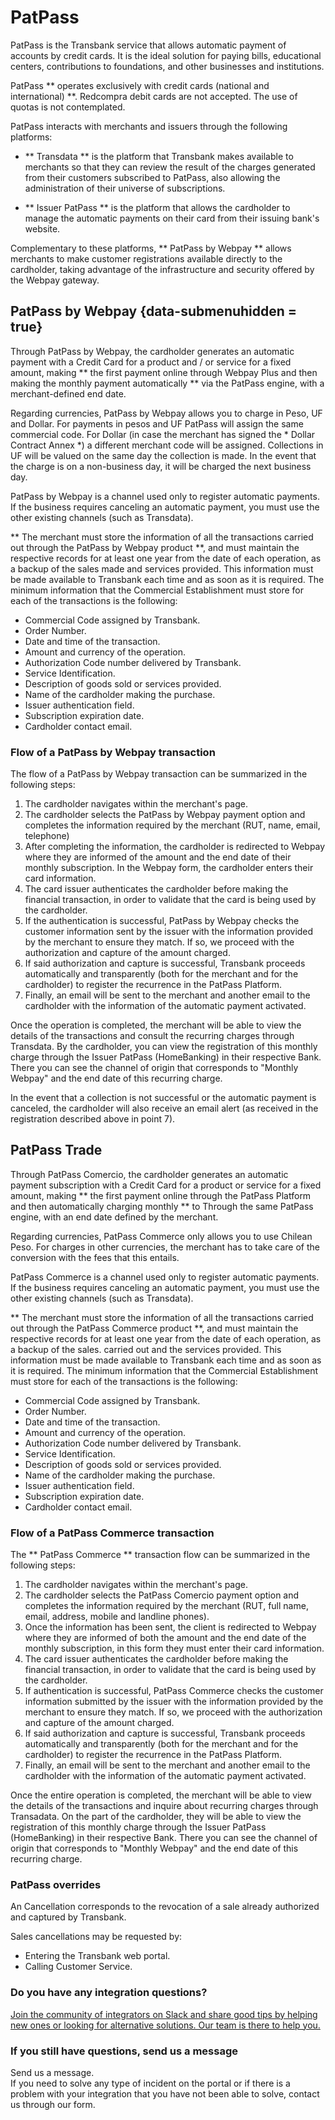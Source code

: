 # PatPass

PatPass is the Transbank service that allows automatic payment of accounts by credit cards. It is the ideal solution for paying bills, educational centers, contributions to foundations, and other businesses and institutions.

PatPass ** operates exclusively with credit cards (national and international) **. Redcompra debit cards are not accepted. The use of quotas is not contemplated.

PatPass interacts with merchants and issuers through the following platforms:

* ** Transdata ** is the platform that Transbank makes available to merchants so that they can review the result of the charges generated from their customers subscribed to PatPass, also allowing the administration of their universe of subscriptions.

* ** Issuer PatPass ** is the platform that allows the cardholder to manage the automatic payments on their card from their issuing bank's website.

Complementary to these platforms, ** PatPass by Webpay ** allows merchants to make customer registrations available directly to the cardholder, taking advantage of the infrastructure and security offered by the Webpay gateway.

## PatPass by Webpay {data-submenuhidden = true}

 <div class="pos-title-nav">
   <div tbk-link='/documentacion/patpass' tbk-link-name='Documentación'> </div>
   <div tbk-link='/referencia/patpass' tbk-link-name='Referencia Api'> </div>
 </div>

Through PatPass by Webpay, the cardholder generates an automatic payment with a Credit Card for a product and / or service for a fixed amount, making ** the first payment online through Webpay Plus and then making the monthly payment automatically ** via the PatPass engine, with a merchant-defined end date.

Regarding currencies, PatPass by Webpay allows you to charge in Peso, UF and Dollar. For payments in pesos and UF PatPass will assign the same commercial code. For Dollar (in case the merchant has signed the * Dollar Contract Annex *) a different merchant code will be assigned. Collections in UF will be valued on the same day the collection is made. In the event that the charge is on a non-business day, it will be charged the next business day.

PatPass by Webpay is a channel used only to register automatic payments. If the business requires canceling an automatic payment, you must use the other existing channels (such as Transdata).

** The merchant must store the information of all the transactions carried out through the PatPass by Webpay product **, and must maintain the respective records for at least one year from the date of each operation, as a backup of the sales made and services provided. This information must be made available to Transbank each time and as soon as it is required. The minimum information that the Commercial Establishment must store for each of the transactions is the following:

* Commercial Code assigned by Transbank.
* Order Number.
* Date and time of the transaction.
* Amount and currency of the operation.
* Authorization Code number delivered by Transbank.
* Service Identification.
* Description of goods sold or services provided.
* Name of the cardholder making the purchase.
* Issuer authentication field.
* Subscription expiration date.
* Cardholder contact email.

### Flow of a PatPass by Webpay transaction

The flow of a PatPass by Webpay transaction can be summarized in the following steps:

1. The cardholder navigates within the merchant's page.
2. The cardholder selects the PatPass by Webpay payment option and completes the information required by the merchant (RUT, name, email, telephone)
3. After completing the information, the cardholder is redirected to Webpay where they are informed of the amount and the end date of their monthly subscription. In the Webpay form, the cardholder enters their card information.
4. The card issuer authenticates the cardholder before making the financial transaction, in order to validate that the card is being used by the cardholder.
5. If the authentication is successful, PatPass by Webpay checks the customer information sent by the issuer with the information provided by the merchant to ensure they match. If so, we proceed with the authorization and capture of the amount charged.
6. If said authorization and capture is successful, Transbank proceeds automatically and transparently (both for the merchant and for the cardholder) to register the recurrence in the PatPass Platform.
7. Finally, an email will be sent to the merchant and another email to the cardholder with the information of the automatic payment activated.

Once the operation is completed, the merchant will be able to view the details of the transactions and consult the recurring charges through Transdata. By the cardholder, you can view the registration of this monthly charge through the Issuer PatPass (HomeBanking) in their respective Bank. There you can see the channel of origin that corresponds to "Monthly Webpay" and the end date of this recurring charge.

In the event that a collection is not successful or the automatic payment is canceled, the cardholder will also receive an email alert (as received in the registration described above in point 7).

## PatPass Trade

 <div class="pos-title-nav">
   <div tbk-link='/documentacion/patpass' tbk-link-name='Documentación'> </div>
   <div tbk-link='referencia/patpasscomercio' tbk-link-name='Referencia Api'> </div>
 </div>

Through PatPass Comercio, the cardholder generates an automatic payment subscription with a Credit Card for a product or service for a fixed amount, making ** the first payment online through the PatPass Platform and then automatically charging monthly ** to Through the same PatPass engine, with an end date defined by the merchant.

Regarding currencies, PatPass Commerce only allows you to use Chilean Peso. For charges in other currencies, the merchant has to take care of the conversion with the fees that this entails.

PatPass Commerce is a channel used only to register automatic payments. If the business requires canceling an automatic payment, you must use the other existing channels (such as Transdata).

** The merchant must store the information of all the transactions carried out through the PatPass Commerce product **, and must maintain the respective records for at least one year from the date of each operation, as a backup of the sales. carried out and the services provided. This information must be made available to Transbank each time and as soon as it is required. The minimum information that the Commercial Establishment must store for each of the transactions is the following:

* Commercial Code assigned by Transbank.
* Order Number.
* Date and time of the transaction.
* Amount and currency of the operation.
* Authorization Code number delivered by Transbank.
* Service Identification.
* Description of goods sold or services provided.
* Name of the cardholder making the purchase.
* Issuer authentication field.
* Subscription expiration date.
* Cardholder contact email.

### Flow of a PatPass Commerce transaction

The ** PatPass Commerce ** transaction flow can be summarized in the following steps:

1. The cardholder navigates within the merchant's page.
2. The cardholder selects the PatPass Comercio payment option and completes the information required by the merchant (RUT, full name, email, address, mobile and landline phones).
3. Once the information has been sent, the client is redirected to Webpay where they are informed of both the amount and the end date of the monthly subscription, in this form they must enter their card information.
4. The card issuer authenticates the cardholder before making the financial transaction, in order to validate that the card is being used by the cardholder.
5. If authentication is successful, PatPass Commerce checks the customer information submitted by the issuer with the information provided by the merchant to ensure they match. If so, we proceed with the authorization and capture of the amount charged.
6. If said authorization and capture is successful, Transbank proceeds automatically and transparently (both for the merchant and for the cardholder) to register the recurrence in the PatPass Platform.
7. Finally, an email will be sent to the merchant and another email to the cardholder with the information of the automatic payment activated.

Once the entire operation is completed, the merchant will be able to view the details of the transactions and inquire about recurring charges through Transadata.
On the part of the cardholder, they will be able to view the registration of this monthly charge through the Issuer PatPass (HomeBanking) in their respective Bank. There you can see the channel of origin that corresponds to "Monthly Webpay" and the end date of this recurring charge.

### PatPass overrides

An Cancellation corresponds to the revocation of a sale already authorized and captured by Transbank.

Sales cancellations may be requested by:

* Entering the Transbank web portal.
* Calling Customer Service.

 <div class="container slate">
   <div class='slate-after-footer'>
     <div class='row d-flex align-items-stretch'>
       <div class='col-12 col-lg-6'>
         <h3 class='toc-ignore fo-size-22 text-center'> Do you have any integration questions? </h3>
         <a href='https://join-transbankdevelopers-slack.herokuapp.com/' target='_blank'>
           <div class='td_block_gray'>
             <img src="https://p9.zdassets.com/hc/theme_assets/138842/200037786/logo.png" alt="" >
             <div class='td_pa-txt'>
              Join the community of integrators on Slack and share good tips by helping new ones or looking for alternative solutions. Our team is there to help you.
             </div>
           </div>
         </a>
       </div>
       <div class='mt-3 mt-lg-0 col-12 col-lg-6'>
         <h3 class='toc-ignore fo-size-22 text-center'> If you still have questions, send us a message </h3>
         <a class="pointer magenta" data-toggle='modal' data-target='#modalContactForm'>
           <div class='td_block_gray'>
             <div class="fo-size-20 text-center sub-title_bloq"> <i class="fas fa-envelope"> </i> Send us a message. </div>
             <div class='td_pa-txt'>
              If you need to solve any type of incident on the portal or if there is a problem with your integration that you have not been able to solve, contact us through our form.
             </div>
           </div>
         </a>
       </div>
     </div>
   </div>
 </div>
